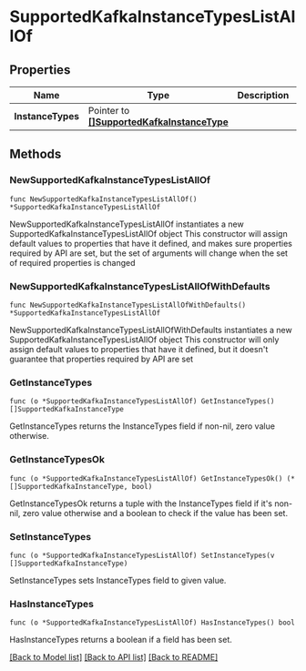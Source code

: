 # SupportedKafkaInstanceTypesListAllOf

## Properties

Name | Type | Description | Notes
------------ | ------------- | ------------- | -------------
**InstanceTypes** | Pointer to [**[]SupportedKafkaInstanceType**](SupportedKafkaInstanceType.md) |  | [optional] 

## Methods

### NewSupportedKafkaInstanceTypesListAllOf

`func NewSupportedKafkaInstanceTypesListAllOf() *SupportedKafkaInstanceTypesListAllOf`

NewSupportedKafkaInstanceTypesListAllOf instantiates a new SupportedKafkaInstanceTypesListAllOf object
This constructor will assign default values to properties that have it defined,
and makes sure properties required by API are set, but the set of arguments
will change when the set of required properties is changed

### NewSupportedKafkaInstanceTypesListAllOfWithDefaults

`func NewSupportedKafkaInstanceTypesListAllOfWithDefaults() *SupportedKafkaInstanceTypesListAllOf`

NewSupportedKafkaInstanceTypesListAllOfWithDefaults instantiates a new SupportedKafkaInstanceTypesListAllOf object
This constructor will only assign default values to properties that have it defined,
but it doesn't guarantee that properties required by API are set

### GetInstanceTypes

`func (o *SupportedKafkaInstanceTypesListAllOf) GetInstanceTypes() []SupportedKafkaInstanceType`

GetInstanceTypes returns the InstanceTypes field if non-nil, zero value otherwise.

### GetInstanceTypesOk

`func (o *SupportedKafkaInstanceTypesListAllOf) GetInstanceTypesOk() (*[]SupportedKafkaInstanceType, bool)`

GetInstanceTypesOk returns a tuple with the InstanceTypes field if it's non-nil, zero value otherwise
and a boolean to check if the value has been set.

### SetInstanceTypes

`func (o *SupportedKafkaInstanceTypesListAllOf) SetInstanceTypes(v []SupportedKafkaInstanceType)`

SetInstanceTypes sets InstanceTypes field to given value.

### HasInstanceTypes

`func (o *SupportedKafkaInstanceTypesListAllOf) HasInstanceTypes() bool`

HasInstanceTypes returns a boolean if a field has been set.


[[Back to Model list]](../README.md#documentation-for-models) [[Back to API list]](../README.md#documentation-for-api-endpoints) [[Back to README]](../README.md)



